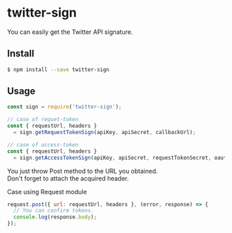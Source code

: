 # twitter-sign

You can easily get the Twitter API signature.

## Install

```bash
$ npm install --save twitter-sign
```

## Usage

```javascript
const sign = require('twitter-sign');
```

```javascript
// case of requet-token
const { requestUrl, headers }
  = sign.getRequestTokenSign(apiKey, apiSecret, callbackUrl);
```

```javascript
// case of access-token
const { requestUrl, headers }
  = sign.getAccessTokenSign(apiKey, apiSecret, requestTokenSecret, oauthToken, oauthVerifier)
```

You just throw Post method to the URL you obtained.  
Don't forget to attach the acquired header.

Case using Request module

```javascript
request.post({ url: requestUrl, headers }, (error, response) => {
  // You can confirm tokens.
  console.log(response.body);
});
```


